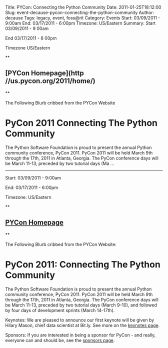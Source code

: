 Title: PYCon: Connecting the Python Community
Date: 2011-01-25T18:12:00
Slug: event-decause-pycon-connecting-the-python-community
Author: decause
Tags: legacy, event, foss@rit
Category: Events
Start: 03/09/2011 - 9:00am
End: 03/17/2011 - 6:00pm
Timezone: US/Eastern
Summary: 
	Start  03/09/2011 - 9 00am

End  03/17/2011 - 6 00pm

Timezone  US/Eastern

**  

## [PYCon Homepage](http //us.pycon.org/2011/home/)

**

The Following Blurb cribbed from the PYCon Website 

# PyCon 2011  Connecting The Python Community

The Python Software Foundation is proud to present the annual Python community
conference, PyCon 2011. PyCon 2011 will be held March 9th through the 17th,
2011 in Atlanta, Georgia. The PyCon conference days will be March 11-13,
preceded by two tutorial days (Ma ... 

---
Start: 03/09/2011 - 9:00am

End: 03/17/2011 - 6:00pm

Timezone: US/Eastern

**  

## [PYCon Homepage](http://us.pycon.org/2011/home/)

**

The Following Blurb cribbed from the PYCon Website:

# PyCon 2011: Connecting The Python Community

The Python Software Foundation is proud to present the annual Python community
conference, PyCon 2011. PyCon 2011 will be held March 9th through the 17th,
2011 in Atlanta, Georgia. The PyCon conference days will be March 11-13,
preceded by two tutorial days (March 9-10), and followed by four days of
development sprints (March 14-17th).

Keynotes: We are pleased to announce our first keynote will be given by Hilary
Mason, chief data scientist at Bit.ly. See more on the [keynotes
page](http://us.pycon.org/2011/home/keynotes/).

Sponsors: If you are interested in being a sponsor for PyCon - and really,
everyone can and should be, see the [sponsors
page](http://us.pycon.org/2011/sponsors/).

